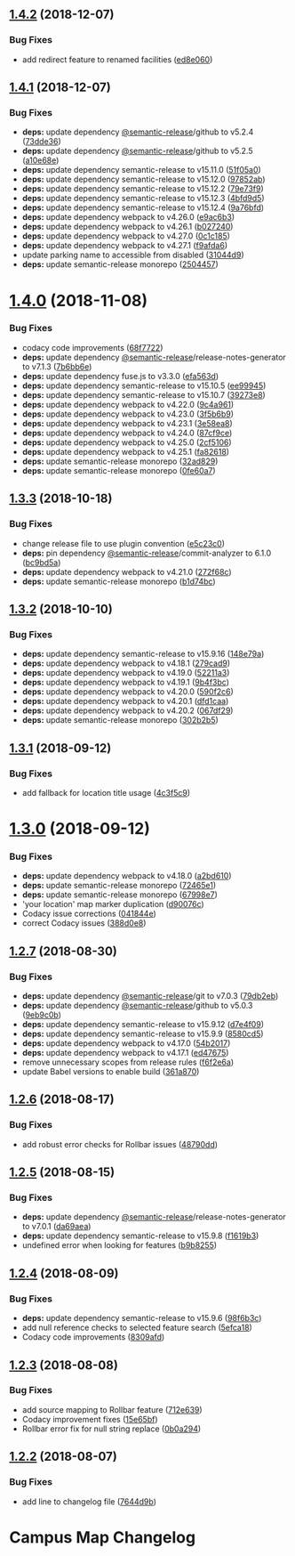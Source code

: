 ## [1.4.2](https://github.com/university-of-york/campus-map/compare/v1.4.1...v1.4.2) (2018-12-07)


### Bug Fixes

* add redirect feature to renamed facilities ([ed8e060](https://github.com/university-of-york/campus-map/commit/ed8e060))

## [1.4.1](https://github.com/university-of-york/campus-map/compare/v1.4.0...v1.4.1) (2018-12-07)


### Bug Fixes

* **deps:** update dependency [@semantic-release](https://github.com/semantic-release)/github to v5.2.4 ([73dde36](https://github.com/university-of-york/campus-map/commit/73dde36))
* **deps:** update dependency [@semantic-release](https://github.com/semantic-release)/github to v5.2.5 ([a10e68e](https://github.com/university-of-york/campus-map/commit/a10e68e))
* **deps:** update dependency semantic-release to v15.11.0 ([51f05a0](https://github.com/university-of-york/campus-map/commit/51f05a0))
* **deps:** update dependency semantic-release to v15.12.0 ([97852ab](https://github.com/university-of-york/campus-map/commit/97852ab))
* **deps:** update dependency semantic-release to v15.12.2 ([79e73f9](https://github.com/university-of-york/campus-map/commit/79e73f9))
* **deps:** update dependency semantic-release to v15.12.3 ([4bfd9d5](https://github.com/university-of-york/campus-map/commit/4bfd9d5))
* **deps:** update dependency semantic-release to v15.12.4 ([9a76bfd](https://github.com/university-of-york/campus-map/commit/9a76bfd))
* **deps:** update dependency webpack to v4.26.0 ([e9ac6b3](https://github.com/university-of-york/campus-map/commit/e9ac6b3))
* **deps:** update dependency webpack to v4.26.1 ([b027240](https://github.com/university-of-york/campus-map/commit/b027240))
* **deps:** update dependency webpack to v4.27.0 ([0c1c185](https://github.com/university-of-york/campus-map/commit/0c1c185))
* **deps:** update dependency webpack to v4.27.1 ([f9afda6](https://github.com/university-of-york/campus-map/commit/f9afda6))
* update parking name to accessible from disabled ([31044d9](https://github.com/university-of-york/campus-map/commit/31044d9))
* **deps:** update semantic-release monorepo ([2504457](https://github.com/university-of-york/campus-map/commit/2504457))

# [1.4.0](https://github.com/university-of-york/campus-map/compare/v1.3.3...v1.4.0) (2018-11-08)


### Bug Fixes

* codacy code improvements ([68f7722](https://github.com/university-of-york/campus-map/commit/68f7722))
* **deps:** update dependency [@semantic-release](https://github.com/semantic-release)/release-notes-generator to v7.1.3 ([7b6bb6e](https://github.com/university-of-york/campus-map/commit/7b6bb6e))
* **deps:** update dependency fuse.js to v3.3.0 ([efa563d](https://github.com/university-of-york/campus-map/commit/efa563d))
* **deps:** update dependency semantic-release to v15.10.5 ([ee99945](https://github.com/university-of-york/campus-map/commit/ee99945))
* **deps:** update dependency semantic-release to v15.10.7 ([39273e8](https://github.com/university-of-york/campus-map/commit/39273e8))
* **deps:** update dependency webpack to v4.22.0 ([9c4a961](https://github.com/university-of-york/campus-map/commit/9c4a961))
* **deps:** update dependency webpack to v4.23.0 ([3f5b6b9](https://github.com/university-of-york/campus-map/commit/3f5b6b9))
* **deps:** update dependency webpack to v4.23.1 ([3e58ea8](https://github.com/university-of-york/campus-map/commit/3e58ea8))
* **deps:** update dependency webpack to v4.24.0 ([87cf9ce](https://github.com/university-of-york/campus-map/commit/87cf9ce))
* **deps:** update dependency webpack to v4.25.0 ([2cf5106](https://github.com/university-of-york/campus-map/commit/2cf5106))
* **deps:** update dependency webpack to v4.25.1 ([fa82618](https://github.com/university-of-york/campus-map/commit/fa82618))
* **deps:** update semantic-release monorepo ([32ad829](https://github.com/university-of-york/campus-map/commit/32ad829))
* **deps:** update semantic-release monorepo ([0fe60a7](https://github.com/university-of-york/campus-map/commit/0fe60a7))

## [1.3.3](https://github.com/university-of-york/campus-map/compare/v1.3.2...v1.3.3) (2018-10-18)


### Bug Fixes

* change release file to use plugin convention ([e5c23c0](https://github.com/university-of-york/campus-map/commit/e5c23c0))
* **deps:** pin dependency [@semantic-release](https://github.com/semantic-release)/commit-analyzer to 6.1.0 ([bc9bd5a](https://github.com/university-of-york/campus-map/commit/bc9bd5a))
* **deps:** update dependency webpack to v4.21.0 ([272f68c](https://github.com/university-of-york/campus-map/commit/272f68c))
* **deps:** update semantic-release monorepo ([b1d74bc](https://github.com/university-of-york/campus-map/commit/b1d74bc))

## [1.3.2](https://github.com/university-of-york/campus-map/compare/v1.3.1...v1.3.2) (2018-10-10)


### Bug Fixes

* **deps:** update dependency semantic-release to v15.9.16 ([148e79a](https://github.com/university-of-york/campus-map/commit/148e79a))
* **deps:** update dependency webpack to v4.18.1 ([279cad9](https://github.com/university-of-york/campus-map/commit/279cad9))
* **deps:** update dependency webpack to v4.19.0 ([52211a3](https://github.com/university-of-york/campus-map/commit/52211a3))
* **deps:** update dependency webpack to v4.19.1 ([9b4f3bc](https://github.com/university-of-york/campus-map/commit/9b4f3bc))
* **deps:** update dependency webpack to v4.20.0 ([590f2c6](https://github.com/university-of-york/campus-map/commit/590f2c6))
* **deps:** update dependency webpack to v4.20.1 ([dfd1caa](https://github.com/university-of-york/campus-map/commit/dfd1caa))
* **deps:** update dependency webpack to v4.20.2 ([067df29](https://github.com/university-of-york/campus-map/commit/067df29))
* **deps:** update semantic-release monorepo ([302b2b5](https://github.com/university-of-york/campus-map/commit/302b2b5))

## [1.3.1](https://github.com/university-of-york/campus-map/compare/v1.3.0...v1.3.1) (2018-09-12)


### Bug Fixes

* add fallback for location title usage ([4c3f5c9](https://github.com/university-of-york/campus-map/commit/4c3f5c9))

# [1.3.0](https://github.com/university-of-york/campus-map/compare/v1.2.7...v1.3.0) (2018-09-12)


### Bug Fixes

* **deps:** update dependency webpack to v4.18.0 ([a2bd610](https://github.com/university-of-york/campus-map/commit/a2bd610))
* **deps:** update semantic-release monorepo ([72465e1](https://github.com/university-of-york/campus-map/commit/72465e1))
* **deps:** update semantic-release monorepo ([67998e7](https://github.com/university-of-york/campus-map/commit/67998e7))
* 'your location' map marker duplication ([d90076c](https://github.com/university-of-york/campus-map/commit/d90076c))
* Codacy issue corrections ([041844e](https://github.com/university-of-york/campus-map/commit/041844e))
* correct Codacy issues ([388d0e8](https://github.com/university-of-york/campus-map/commit/388d0e8))

## [1.2.7](https://github.com/university-of-york/campus-map/compare/v1.2.6...v1.2.7) (2018-08-30)


### Bug Fixes

* **deps:** update dependency [@semantic-release](https://github.com/semantic-release)/git to v7.0.3 ([79db2eb](https://github.com/university-of-york/campus-map/commit/79db2eb))
* **deps:** update dependency [@semantic-release](https://github.com/semantic-release)/github to v5.0.3 ([9eb9c0b](https://github.com/university-of-york/campus-map/commit/9eb9c0b))
* **deps:** update dependency semantic-release to v15.9.12 ([d7e4f09](https://github.com/university-of-york/campus-map/commit/d7e4f09))
* **deps:** update dependency semantic-release to v15.9.9 ([8580cd5](https://github.com/university-of-york/campus-map/commit/8580cd5))
* **deps:** update dependency webpack to v4.17.0 ([54b2017](https://github.com/university-of-york/campus-map/commit/54b2017))
* **deps:** update dependency webpack to v4.17.1 ([ed47675](https://github.com/university-of-york/campus-map/commit/ed47675))
* remove unnecessary scopes from release rules ([f6f2e6a](https://github.com/university-of-york/campus-map/commit/f6f2e6a))
* update Babel versions to enable build ([361a870](https://github.com/university-of-york/campus-map/commit/361a870))

## [1.2.6](https://github.com/university-of-york/campus-map/compare/v1.2.5...v1.2.6) (2018-08-17)


### Bug Fixes

* add robust error checks for Rollbar issues ([48790dd](https://github.com/university-of-york/campus-map/commit/48790dd))

## [1.2.5](https://github.com/university-of-york/campus-map/compare/v1.2.4...v1.2.5) (2018-08-15)


### Bug Fixes

* **deps:** update dependency [@semantic-release](https://github.com/semantic-release)/release-notes-generator to v7.0.1 ([da69aea](https://github.com/university-of-york/campus-map/commit/da69aea))
* **deps:** update dependency semantic-release to v15.9.8 ([f1619b3](https://github.com/university-of-york/campus-map/commit/f1619b3))
* undefined error when looking for features ([b9b8255](https://github.com/university-of-york/campus-map/commit/b9b8255))

## [1.2.4](https://github.com/university-of-york/campus-map/compare/v1.2.3...v1.2.4) (2018-08-09)


### Bug Fixes

* **deps:** update dependency semantic-release to v15.9.6 ([98f6b3c](https://github.com/university-of-york/campus-map/commit/98f6b3c))
* add null reference checks to selected feature search ([5efca18](https://github.com/university-of-york/campus-map/commit/5efca18))
* Codacy code improvements ([8309afd](https://github.com/university-of-york/campus-map/commit/8309afd))

## [1.2.3](https://github.com/university-of-york/campus-map/compare/v1.2.2...v1.2.3) (2018-08-08)


### Bug Fixes

* add source mapping to Rollbar feature ([712e639](https://github.com/university-of-york/campus-map/commit/712e639))
* Codacy improvement fixes ([15e65bf](https://github.com/university-of-york/campus-map/commit/15e65bf))
* Rollbar error fix for null string replace ([0b0a294](https://github.com/university-of-york/campus-map/commit/0b0a294))

## [1.2.2](https://github.com/university-of-york/campus-map/compare/v1.2.1...v1.2.2) (2018-08-07)


### Bug Fixes

* add line to changelog file ([7644d9b](https://github.com/university-of-york/campus-map/commit/7644d9b))

# Campus Map Changelog
